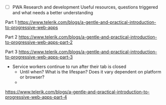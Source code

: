 - [ ] PWA Research and development
Useful resources, questions triggered and what needs a better understanding

Part 1
https://www.telerik.com/blogs/a-gentle-and-practical-introduction-to-progressive-web-apps

Part 2
https://www.telerik.com/blogs/a-gentle-and-practical-introduction-to-progressive-web-apps-part-2

Part 3
https://www.telerik.com/blogs/a-gentle-and-practical-introduction-to-progressive-web-apps-part-3

* Service workers continue to run after their tab is closed
  * Until when? What is the lifespan? Does it vary dependent on platform or browser?
  * 

https://www.telerik.com/blogs/a-gentle-and-practical-introduction-to-progressive-web-apps-part-4

